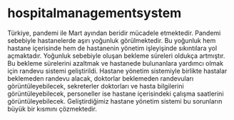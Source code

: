 # hospitalmanagementsystem
Türkiye, pandemi ile Mart ayından beridir mücadele etmektedir. Pandemi sebebiyle hastanelerde aşırı yoğunluk görülmektedir. Bu yoğunluk hem hastane içerisinde hem de hastanenin yönetim işleyişinde sıkıntılara yol açmaktadır. Yoğunluk sebebiyle oluşan bekleme süreleri oldukça artmıştır. Bu bekleme sürelerini azaltmak ve hastanede bulunanlara yardımcı olmak için randevu sistemi geliştirildi. Hastane yönetim sistemiyle birlikte hastalar beklemeden randevu alacak, doktorlar beklemeden randevuları görüntüleyebilecek, sekreterler doktorları ve hasta bilgilerini görüntüleyebilecek, personeller ise hastane içerisindeki çalışma saatlerini görüntüleyebilecek. Geliştirdiğimiz hastane yönetim sistemi bu sorunların büyük bir kısmını çözmektedir.
